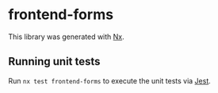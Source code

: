 # frontend-forms

This library was generated with [Nx](https://nx.dev).

## Running unit tests

Run `nx test frontend-forms` to execute the unit tests via [Jest](https://jestjs.io).
